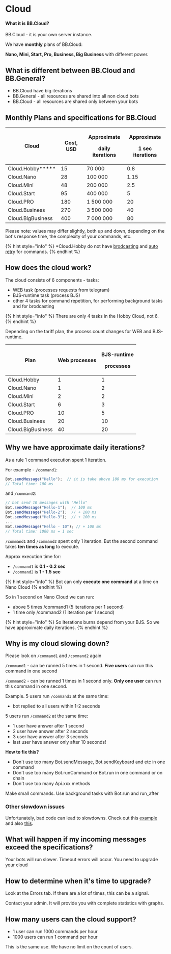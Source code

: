 # Cloud

#### What it is BB.Cloud? <a href="#what-it-is-bb.cloud" id="what-it-is-bb.cloud"></a>

BB.Cloud - it is your own server instance.&#x20;

We have **monthly** plans of BB.Cloud:

**Nano, Mini, Start, Pro, Business, Big Business** with different power.



## What is different between BB.Cloud and BB.General?

* BB.Cloud have big iterations
* BB.General - all resources are shared into all non cloud bots
* BB.Cloud - all resources are shared only between your bots

## Monthly Plans and specifications for BB.Cloud

| **Cloud**         | **Cost, USD** | <p><strong>Approximate</strong></p><p><strong>daily iterations</strong></p> | <p><strong>Approximate</strong></p><p><strong>1 sec iterations</strong></p> |
| ----------------- | ------------- | --------------------------------------------------------------------------- | --------------------------------------------------------------------------- |
| Cloud.Hobby**\*** | 15            | 70 000                                                                      | 0.8                                                                         |
| Cloud.Nano        | 28            | 100 000                                                                     | 1.15                                                                        |
| Cloud.Mini        | 48            | 200 000                                                                     | 2.5                                                                         |
| Cloud.Start       | 95            | 400 000                                                                     | 5                                                                           |
| Cloud.PRO         | 180           | 1 500 000                                                                   | 20                                                                          |
| Cloud.Business    | 270           | 3 500 000                                                                   | 40                                                                          |
| Cloud.BigBusiness | 400           | 7 000 000                                                                   | 80                                                                          |

Please note: values may differ slightly, both up and down, depending on the bot's response time, the complexity of your commands, etc.

{% hint style="info" %}
\*Cloud.Hobby do not have [brodcasting](bjs/message-broadcasting.md#do-you-want-broadcast-text) and [auto retry](commands/auto-retry.md) for commands.
{% endhint %}

## How does the cloud work?

The cloud consists of 6 components - tasks:

* WEB task (processes requests from telegram)
* BJS-runtime task (process BJS)
* other 4 tasks for command repetition, for performing background tasks and for brodcasting

{% hint style="info" %}
There are only 4 tasks in the Hobby Cloud, not 6.
{% endhint %}

Depending on the tariff plan, the process count changes for WEB and BJS-runtime.

| **Plan**          | **Web processes** | <p><strong>BJS-runtime</strong></p><p><strong>processes</strong></p> |
| ----------------- | ----------------- | -------------------------------------------------------------------- |
| Cloud.Hobby       | 1                 | 1                                                                    |
| Cloud.Nano        | 1                 | 2                                                                    |
| Cloud.Mini        | 2                 | 2                                                                    |
| Cloud.Start       | 6                 | 3                                                                    |
| Cloud.PRO         | 10                | 5                                                                    |
| Cloud.Business    | 20                | 10                                                                   |
| Cloud.BigBusiness | 40                | 20                                                                   |

## **Why we have approximate daily iterations?**

As a rule 1 command execution spent 1 iteration.

For example - `/command1`:

```javascript
Bot.sendMessage("Hello");  // it is take above 100 ms for execution
// Total time: 100 ms
```

and `/command2`:

```javascript
// bot send 10 messages with "Hello"
Bot.sendMessage("Hello-1");  // 100 ms
Bot.sendMessage("Hello-2");  // + 100 ms
Bot.sendMessage("Hello-3");  // + 100 ms
...
Bot.sendMessage("Hello - 10"); // + 100 ms
// Total time: 1000 ms = 1 sec
```

`/command1` and `/command2` spent only 1 iteration. But the second command takes **ten times as long** to execute.

Approx execution time for:

* &#x20;`/command1` is **0.1 - 0.2 sec**&#x20;
* `/command2` is **1 - 1.5 sec**

{% hint style="info" %}
Bot can only **execute one command** at a time on Nano Cloud
{% endhint %}

So in 1 second on Nano Cloud we can run:

* above 5 times /command1 (5 iterations per 1 second)
* 1 time only /command2 (1 iteration per 1 second)

{% hint style="info" %}
So Iterations burns depend from your BJS. So we have approximate daily iterations.
{% endhint %}

## Why is my cloud slowing down?

Please look on `/command1` and `/command2` again

`/command1` - can be runned 5 times in 1 second. **Five users** can run this command in one second&#x20;

`/command2` - can be runned 1 times in 1 second only. **Only one user** can run this command in one second.

Example. 5 users run `/command1` at the same time:

* bot replied to all users within 1-2 seconds&#x20;

5 users run `/command2` at the same time:

* 1 user have answer after 1 second
* 2 user have answer after 2 seconds
* 3 user have answer after 3 seconds
* last user have answer only after 10 seconds!

**How to fix this?**

* Don't use too many Bot.sendMessage, Bot.sendKeyboard and etc in one command
* Don't use too many Bot.runCommand or Bot.run in one command or on chain
* Don't use too many Api.xxx methods

Make small commands. Use background tasks with Bot.run and run\_after

### Other slowdown issues

Unfortunately, bad code can lead to slowdowns. Check out this [example](iterations.-how-to-reduce-theys.md#beware-of-endless-loops) and also [this](iterations.-how-to-reduce-theys.md#beware-of-big-loops).&#x20;

## **What will happen if my incoming messages exceed the specifications?**

Your bots will run slower. Timeout errors will occur. You need to upgrade your cloud



## **How to determine when it's time to upgrade?**

Look at the Errors tab. If there are a lot of times, this can be a signal.

Contact your admin. It will provide you with complete statistics with graphs.



## How many users can the cloud support?

* 1 user can run 1000 commands per hour
* 1000 users can run 1 command per hour

This is the same use. We have no limit on the count of users.

